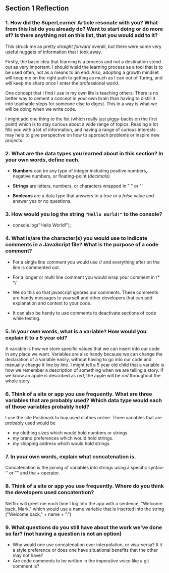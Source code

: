 ## Section 1 Reflection

### 1. How did the SuperLearner Article resonate with you? What from this list do you already do? Want to start doing or do more of? Is there anything not on this list, that you would add to it?

This struck me as pretty *straight forward* overall, but there were some very useful nuggets of information that I took away.

Firstly, the basic idea that learning is a process and not a destination stood out as very important. I should wield the learning process as a tool that is to be used often, not as a means to an end. Also, adopting a growth mindset will keep me on the right path to getting as much as I can out of Turing, and will keep me sharp once I enter the professional world.

One concept that I find I use in my own life is teaching others. There is no better way to cement a concept in your own brain than having to distill it into teachable steps for someone else to digest. This in a way is what we will be doing when we write code.

I might add one thing to the list (which really just piggy-backs on the first point) which is to stay curious about a wide range of topics. Reading a lot fills you with a lot of information, and having a range of curious interests may help to give perspective on how to approach problems or inspire new projects.

### 2. What are the data types you learned about in this section? In your own words, define each.

* **Numbers** can be any type of integer including positive numbers, negative numbers, or floating-point (*decimals*)

* **Strings** are letters, numbers, or characters wrapped in " " or ' '

* **Booleans** are a data type that answers to a _true_ or a _false_ value and answer yes or no questions.

### 3. How would you log the string `"Hello World!"` to the console?

+ console.log("Hello World!");

### 4. What is/are the character(s) you would use to indicate comments in a JavaScript file? What is the purpose of a code comment?

+ For a single line comment you would use // and everything after on the line is commented out.

+ For a longer or multi line comment you would wrap your comment in /* */

+ We do this so that javascript ignores our comments. These comments are handy messages to yourself and other developers that can add explanation and context to your code.

+ It can also be handy to use comments to deactivate sections of code while testing.

### 5. In your own words, what is a variable? How would you explain it to a 5 year old?

A variable is how we store specific values that we can insert into our code in any place we want. Variables are also handy because we can change the declaration of a variable easily, without having to go into our code and manually change it line by line. I might tell a 5 year old child that a variable is how we remember a description of something when we are telling a story. If we know an apple is described as *red*, the apple will be *red* throughout the whole story. 

### 6. Think of a site or app you use frequently. What are three variables that are probably used? Which data type would each of those variables probably hold?
I use the site Poshmark to buy used clothes online. Three variables that are probably used would be
  * my clothing sizes which would hold numbers or strings.
  * my brand preferences which would hold strings.
  * my shipping address which would hold strings.

### 7. In your own words, explain what concatenation is.

Concatenation is the joining of variables into strings using a specific syntax- '' or "" and the + operator.

### 8. Think of a site or app you use frequently. Where do you think the developers used concatention?

Netflix will greet me each time I log into the app with a sentence, "Welcome back, Mark." which would use a name variable that is inserted into the string ("Welcome back," + name + ".")

### 9. What questions do you still have about the work we've done so far? (not having a question is not an option)

+ Why would one use concatenation over interpolation, or visa-versa? It it a style preference or does one have situational benefits that the other may not have?
+ Are code comments to be written in the imperative voice like a git comment is?
